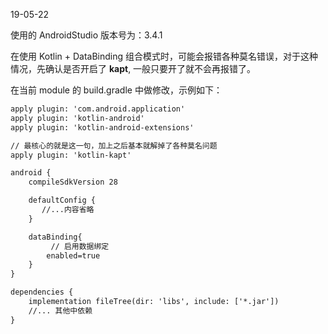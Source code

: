 19-05-22

使用的 AndroidStudio 版本号为：3.4.1

在使用 Kotlin + DataBinding 组合模式时，可能会报错各种莫名错误，对于这种情况，先确认是否开启了 **kapt**, 一般只要开了就不会再报错了。

在当前 module 的 build.gradle 中做修改，示例如下：

```xml
apply plugin: 'com.android.application'
apply plugin: 'kotlin-android'
apply plugin: 'kotlin-android-extensions'

// 最核心的就是这一句，加上之后基本就解掉了各种莫名问题
apply plugin: 'kotlin-kapt'

android {
    compileSdkVersion 28

    defaultConfig {
       //...内容省略
    }

    dataBinding{
    	 // 启用数据绑定
        enabled=true
    }
}

dependencies {
    implementation fileTree(dir: 'libs', include: ['*.jar'])
	//... 其他中依赖
}
```

